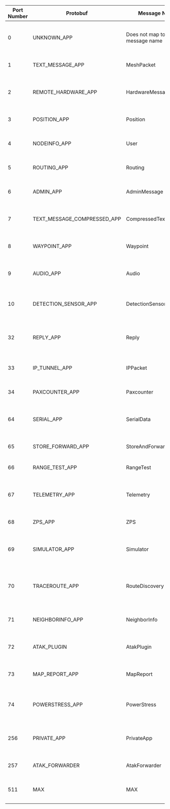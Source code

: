 

|Port Number|Protobuf|Message Name|Protobuf File|Definition Purpose|
|-|-|-|-|-|
|0|UNKNOWN_APP|Does not map to a message name|Does not map to a proto file|	Deprecated: Previously used for messages from external devices in an unrecognized format.|
|1|TEXT_MESSAGE_APP|MeshPacket|mesh.proto|Simple UTF-8 text messages for basic communication.|
|2|REMOTE_HARDWARE_APP|HardwareMessage|remote_hardware.proto|Reserved for built-in GPIO/example applications; see remote_hardware.proto for details.|
|3|POSITION_APP|Position|mesh.proto|Transmits GPS position updates; payload is a Position message.|
|4|NODEINFO_APP|User|mesh.proto|Protocol control packets for mesh networking; payload is a Routing message.|
|5|ROUTING_APP|Routing|mesh.proto|Handles protocol control packets for mesh networking.|
|6|ADMIN_APP|AdminMessage|admin.proto|Manages administrative control packets; payload is an AdminMessage.|
|7|TEXT_MESSAGE_COMPRESSED_APP|CompressedTextMessage|mesh.proto|Compressed text messages using Unishox2 compression.|
|8|WAYPOINT_APP|Waypoint|mesh.proto|Communicates waypoint data; payload is a Waypoint message.|
|9|AUDIO_APP|Audio|mesh.proto|Transmits audio payloads encapsulated in codec2 packets (2.4 GHz bandwidths only).|
|10|DETECTION_SENSOR_APP|DetectionSensor|mesh.proto|Similar to text messages but originating from detection sensor modules.|
|32|REPLY_APP|Reply|mesh.proto|Provides a ‘ping’ service that replies to any packet it receives; serves as a small example module.|
|33|IP_TUNNEL_APP|IPPacket|mesh.proto|Facilitates the Python IP tunnel feature; payload is an IP packet.|
|34|PAXCOUNTER_APP|Paxcounter|mesh.proto|Integrates Paxcounter library within the firmware.|
|64|SERIAL_APP|SerialData|mesh.proto|Offers a hardware serial interface for sending and receiving data over the Meshtastic network.|
|65|STORE_FORWARD_APP|StoreAndForward|storeforward.proto|Work in progress: Implements store and forward functionality.|
|66|RANGE_TEST_APP|RangeTest|mesh.proto|Optional port for messages related to the range test module.|
|67|TELEMETRY_APP|Telemetry|mesh.proto|Provides a format to send and receive telemetry data within the Meshtastic network.|
|68|ZPS_APP|ZPS|mesh.proto|Experimental tools for estimating node position without GPS.|
|69|SIMULATOR_APP|Simulator|mesh.proto|Allows multiple instances of Linux native applications to communicate as if using their LoRa chip.|
|70|TRACEROUTE_APP|RouteDiscovery|mesh.proto|Offers traceroute functionality to display the route a packet takes towards a specific destination within the mesh.|
|71|NEIGHBORINFO_APP|NeighborInfo|mesh.proto|Aggregates edge information by sending out a list of each node’s neighbors.|
|72|ATAK_PLUGIN|AtakPlugin|mesh.proto|Port number for payloads from the official Meshtastic ATAK plugin.|
|73|MAP_REPORT_APP|MapReport|mesh.proto|Provides unencrypted information about a node for consumption by a map via MQTT.|
|74|POWERSTRESS_APP|PowerStress|mesh.proto|Supports power stress-based monitoring for automated power consumption testing.|
|256|PRIVATE_APP|PrivateApp|mesh.proto|Reserved for private applications; use port numbers >= 256 for unregistered private apps.|
|257|ATAK_FORWARDER|AtakForwarder|mesh.proto|ATAK Forwarder Module; see atak-forwarder.|
|511|MAX|MAX|mesh.proto|Currently, port numbers are limited to no higher than this value.|
